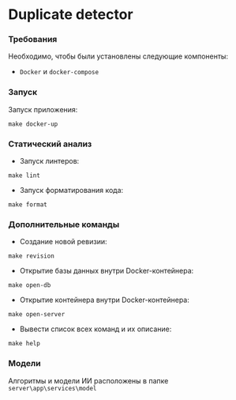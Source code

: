 # Duplicate detector

### Требования

Необходимо, чтобы были установлены следующие компоненты:

- `Docker` и `docker-compose`

### Запуск

Запуск приложения:
```commandline
make docker-up
```

### Статический анализ

- Запуск линтеров:
```commandline
make lint
```

- Запуск форматирования кода:
```commandline
make format
```

### Дополнительные команды

- Создание новой ревизии:
```commandline
make revision
```

- Открытие базы данных внутри Docker-контейнера:
```commandline
make open-db
```

- Открытие контейнера внутри Docker-контейнера:
```commandline
make open-server
```

- Вывести список всех команд и их описание:
```commandline
make help
```

### Модели

Алгоритмы и модели ИИ расположены в папке ```server\app\services\model```
